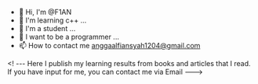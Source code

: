 - 👋 Hi, I'm @F1AN
- 👀 I'm learning c++ ...
- 🌱 I'm a student ...
- 💞️ I want to be a programmer ...
- 📫 How to contact me anggaalfiansyah1204@gmail.com

<! ---
Here I publish my learning results from books and articles that I read. If you have input for me, you can contact me via Email
--->
